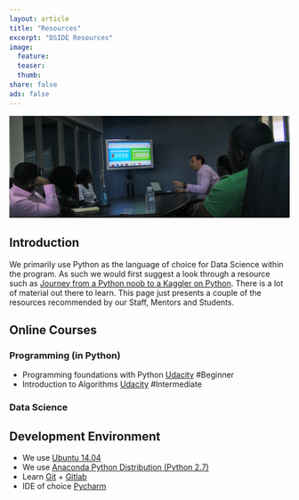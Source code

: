 ```yaml
---
layout: article
title: "Resources"
excerpt: "DSIDE Resources"
image:
  feature:
  teaser:
  thumb:
share: false
ads: false
---
```


![DSIDE Workshop](/images/dside3wide.jpg)

## Introduction

We primarily use Python as the language of choice for Data Science within the program. As such we would first suggest a look through a resource such as [Journey from a Python noob to a Kaggler on Python](http://www.analyticsvidhya.com/learning-paths-data-science-business-analytics-business-intelligence-big-data/learning-path-data-science-python/). There is a lot of material out there to learn. This page just presents a couple of the resources recommended by our Staff, Mentors and Students.

## Online Courses

### Programming (in Python)

* Programming foundations with Python [Udacity](https://www.udacity.com/course/programming-foundations-with-python--ud036) #Beginner
* Introduction to Algorithms [Udacity](https://www.udacity.com/course/viewer#!/c-cs215) #Intermediate

### Data Science

## Development Environment

* We use [Ubuntu 14.04]()
* We use [Anaconda Python Distribution (Python 2.7)]()
* Learn [Git]() + [Gitlab]()
* IDE of choice [Pycharm]()
